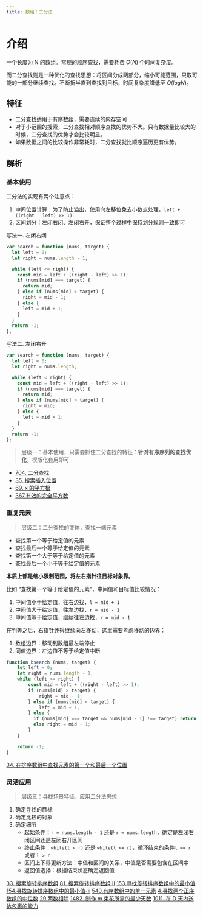 ```yaml
---
title: 数组：二分法
---
```


# 介绍

一个长度为 N 的数组。常规的顺序查找，需要耗费 $O(N)$ 个时间复杂度。

而二分查找则是一种优化的查找思想：将区间分成两部分，缩小可能范围，只取可能的一部分继续查找。不断折半直到查找到目标，时间复杂度降低至 $O(logN)$。

## 特征
- 二分查找适用于有序数组，需要连续的内存空间
- 对于小范围的搜索，二分查找相对顺序查找的优势不大。只有数据量比较大的时候，二分查找的优势才会比较明显。
- 如果数据之间的比较操作非常耗时，二分查找就比顺序遍历更有优势。

## 解析

### 基本使用

二分法的实现有两个注意点：
1. 中间位置计算：为了防止溢出，使用向左移位免去小数点处理，`left + ((right - left) >> 1)`
2. 区间划分：左闭右闭、左闭右开，保证整个过程中保持划分规则一致即可

写法一. 左闭右闭

``` javascript
var search = function (nums, target) {
  let left = 0;
  let right = nums.length - 1;

  while (left <= right) {
    const mid = left + ((right - left) >> 1);
    if (nums[mid] === target) {
      return mid;
    } else if (nums[mid] > target) {
      right = mid - 1;
    } else {
      left = mid + 1;
    }
  }
  return -1;
};
```

写法二. 左闭右开

``` javascript
var search = function (nums, target) {
  let left = 0;
  let right = nums.length;

  while (left < right) {
    const mid = left + ((right - left) >> 1);
    if (nums[mid] === target) {
      return mid;
    } else if (nums[mid] > target) {
      right = mid;
    } else {
      left = mid + 1;
    }
  }
  return -1;
};
```

> 层级一：基本使用，只需要抓住二分查找的特征：**针对有序序列的查找优化**，模版化套用即可

- [704. 二分查找](https://leetcode-cn.com/problems/binary-search/)
- [35. 搜索插入位置](https://leetcode-cn.com/problems/search-insert-position)
- [69. x 的平方根](../69.x-的平方根.md)
- [367.有效的完全平方数](../367.有效的完全平方数.md)

### 重复元素

> 层级二：二分查找的变体，查找一端元素

- 查找第一个等于给定值的元素
- 查找最后一个等于给定值的元素
- 查找第一个大于等于给定值的元素
- 查找最后一个小于等于给定值的元素

**本质上都是缩小限制范围，将左右指针往目标对象靠。**

比如 “查找第一个等于给定值的元素”，中间值和目标值比较情况：
1. 中间值小于给定值，往右边找，`l = mid + 1`
2. 中间值大于给定值，往左边找，`r = mid - 1`
3. 中间值等于给定值，继续往左边找，`r = mid - 1`

在判等之后，右指针还得继续向左移动，这里需要考虑移动的边界：
1. 数组边界：移动到数组最左端停止
2. 同值边界：左边值不等于给定值中断

``` javascript
function bsearch (nums, target) {
    let left = 0;
    let right = nums.length - 1;
    while (left <= right) {
        const mid = left + ((right - left) >> 1);
        if (nums[mid] > target) {
            right = mid - 1;
        } else if (nums[mid] < target) {
            left = mid + 1;
        } else {
          if (nums[mid] === target && nums[mid - 1] !== target) return mid;
          else right = mid - 1;
        }
    }

    return -1;
}
```

[34. 在排序数组中查找元素的第一个和最后一个位置](../34.在排序数组中查找元素的第一个和最后一个位置.md)


### 灵活应用

> 层级三：寻找场景特征，应用二分法思想

1. 确定寻找的目标
2. 确定比较的对象
3. 确定细节
   - 起始条件：`r = nums.length - 1` 还是 `r = nums.length`，确定是左闭右闭区间还是左闭右开区间
   - 终止条件：`while(l < r)` 还是 `while(l <= r)`，循环结束的条件`l == r` 或者 `l > r`
   - 区间上下界更新方法：中值和区间的关系，中值是否需要包含在区间中
   - 返回值选择：根据结束状态确定返回值


[33. 搜索旋转排序数组](../33.搜索旋转排序数组.md)
[81. 搜索旋转排序数组 II](../81.搜索旋转排序数组-ii.md)
[153.寻找旋转排序数组中的最小值](../153.寻找旋转排序数组中的最小值.md)
[154.寻找旋转排序数组中的最小值-ii](../154.寻找旋转排序数组中的最小值-ii.md)
[540.有序数组中的单一元素](../540.有序数组中的单一元素.md)
[4.寻找两个正序数组的中位数](../4.寻找两个正序数组的中位数.md)
[29.两数相除](../29.两数相除.md)
[1482. 制作 m 束花所需的最少天数](../1482.制作-m-束花所需的最少天数.md)
[1011. 在 D 天内送达包裹的能力](../1011.在-d-天内送达包裹的能力.md)